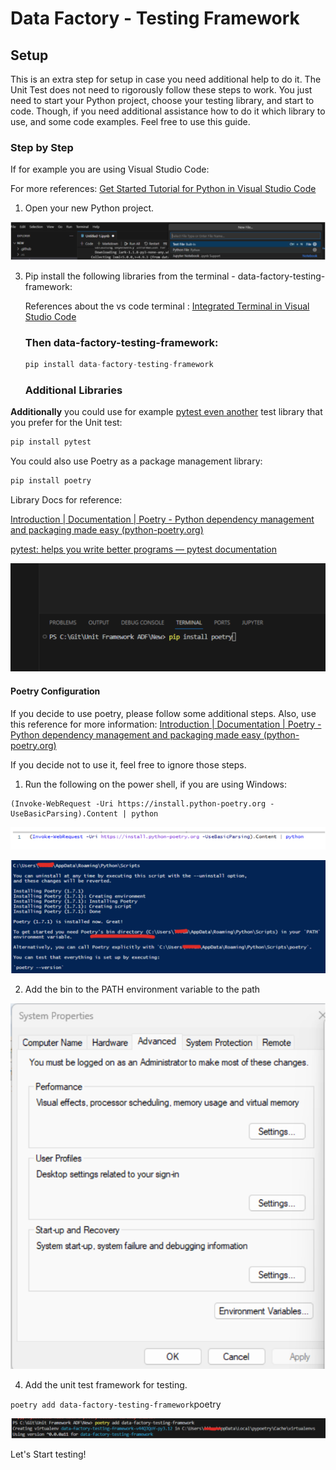 # Data Factory - Testing Framework

## Setup 

This is an extra step for setup in case you need additional help to do it. The Unit Test does not need to rigorously  follow these steps to work. You just need to start your Python project, choose your testing library, and start to code. Though, if you need additional assistance how to do it which library to use, and some code examples. Feel free to use this guide. 

### Step by Step 

If for example you are using Visual Studio Code:

For more references: [Get Started Tutorial for Python in Visual Studio Code](https://code.visualstudio.com/docs/python/python-tutorial)

1. Open your new Python project.


![image](/docs/environment_setup/images/new_project.png)


3. Pip install the following libraries from the terminal - data-factory-testing-framework:

   References about the vs code terminal : [Integrated Terminal in Visual Studio Code](https://code.visualstudio.com/docs/terminal/basics)
  
   ### **Then data-factory-testing-framework:**
   
   ```python
   pip install data-factory-testing-framework
   ```

	### Additional Libraries

**Additionally** you could use for example <u>pytest even another</u> test library that you prefer for the Unit test: 

```python
pip install pytest
```
You could also use Poetry as a package management library:

```python
pip install poetry
```

Library Docs for reference: 

[Introduction | Documentation | Poetry - Python dependency management and packaging made easy (python-poetry.org)](https://python-poetry.org/docs/)

[pytest: helps you write better programs — pytest documentation](https://docs.pytest.org/en/7.4.x/)


![image](/docs/environment_setup/images/pipinstall_poetry.png)

#### Poetry Configuration 

 If you decide to use poetry, please follow some additional steps. Also, use this reference for more information: [Introduction | Documentation | Poetry - Python dependency management and packaging made easy (python-poetry.org)](https://python-poetry.org/docs/#installation)

 If you decide not to use it, feel free to ignore those steps.

1. Run the following on the power shell, if you are using Windows:

```
(Invoke-WebRequest -Uri https://install.python-poetry.org -UseBasicParsing).Content | python
```

![image](/docs/environment_setup/images/power_shell_invoke.png)


![image](/docs/environment_setup/images/installing_poetry_power_shell.png)


2. Add the bin to the PATH environment variable to the path


![image](/docs/environment_setup/images/env_variable.png)


4. Add the unit test framework for testing. 

`poetry add data-factory-testing-framework`poetry 


![image](/docs/environment_setup/images/poetry_framework.png)


Let's Start testing!

